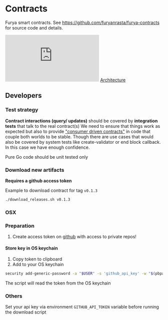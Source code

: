 # Contracts
Furya smart contracts. See https://github.com/furyanrasta/furya-contracts for source code and details.

![Arch with Gov](https://github.com/furyanrasta/furya-contracts/blob/main/docs/Architecture.md)
[Architecture](https://github.com/furyanrasta/furya-contracts/blob/main/docs/Architecture.md)

## Developers
### Test strategy
**Contract interactions (query/ updates)** should be covered by **integration tests** that talk to the real contract(s)
We need to ensure that things work as expected but also to provide ["consumer driven contracts"](https://martinfowler.com/articles/consumerDrivenContracts.html) 
in code that couple both worlds to be stable.
Though there are use cases that would also be covered by system tests like create-validator or end block callback. In this
case we have enough confidence. 

Pure Go code should be unit tested only


### Download new artifacts
**Requires a github access token**

Example to download contract for tag `v0.1.3`
```sh
./download_releases.sh v0.1.3
```

### OSX
### Preparation
1. Create access token on [github](https://github.com/settings/tokens) with access to private repos!

#### Store key in OS keychain
1. Copy token to clipboard
1. Add to your OS keychain
```sh
security add-generic-password -a "$USER" -s 'github_api_key' -w "$(pbpaste)"
```
The script will read the token from the OS keychain

### Others
Set your api key via environment `GITHUB_API_TOKEN` variable before running the download script
